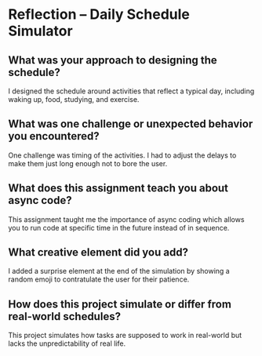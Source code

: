 # Reflection – Daily Schedule Simulator

## What was your approach to designing the schedule?

I designed the schedule around activities that reflect a typical day, including waking up, food, studying, and exercise.

## What was one challenge or unexpected behavior you encountered?

One challenge was timing of the activities. I had to adjust the delays to make them just long enough not to bore the user.

## What does this assignment teach you about async code?

This assignment taught me the importance of async coding which allows you to run code at specific time in the future instead of in sequence.

## What creative element did you add?

I added a surprise element at the end of the simulation by showing a random emoji to contratulate the user for their patience.

## How does this project simulate or differ from real-world schedules?

This project simulates how tasks are supposed to work in real-world but lacks the unpredictability of real life.
